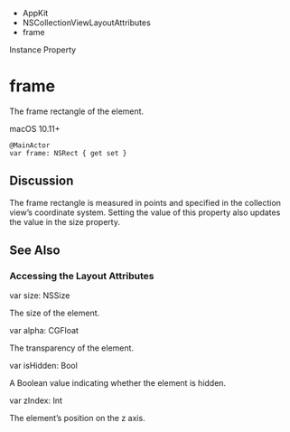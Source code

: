 

- AppKit
- NSCollectionViewLayoutAttributes
-  frame 

Instance Property

# frame

The frame rectangle of the element.

macOS 10.11+

``` source
@MainActor
var frame: NSRect { get set }
```

## Discussion

The frame rectangle is measured in points and specified in the collection view’s coordinate system. Setting the value of this property also updates the value in the size property.

## See Also

### Accessing the Layout Attributes

var size: NSSize

The size of the element.

var alpha: CGFloat

The transparency of the element.

var isHidden: Bool

A Boolean value indicating whether the element is hidden.

var zIndex: Int

The element’s position on the z axis.

